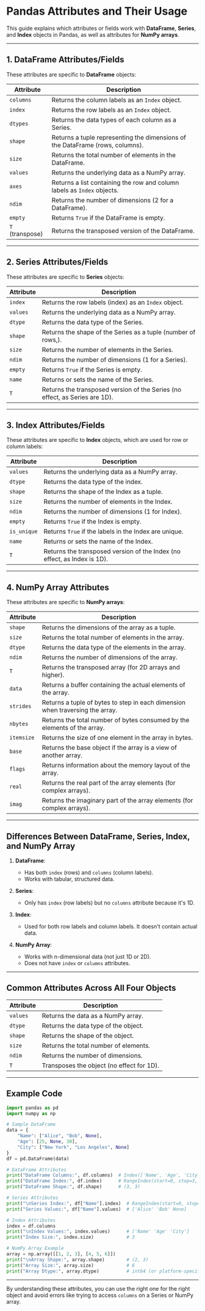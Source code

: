 # Pandas Attributes and Their Usage

This guide explains which attributes or fields work with **DataFrame**, **Series**, and **Index** objects in Pandas, as well as attributes for **NumPy arrays**.

---

## **1. DataFrame Attributes/Fields**
These attributes are specific to **DataFrame** objects:

| **Attribute**       | **Description**                                                                                      |
|---------------------|------------------------------------------------------------------------------------------------------|
| `columns`           | Returns the column labels as an `Index` object.                                                     |
| `index`             | Returns the row labels as an `Index` object.                                                        |
| `dtypes`            | Returns the data types of each column as a Series.                                                  |
| `shape`             | Returns a tuple representing the dimensions of the DataFrame (rows, columns).                       |
| `size`              | Returns the total number of elements in the DataFrame.                                              |
| `values`            | Returns the underlying data as a NumPy array.                                                       |
| `axes`              | Returns a list containing the row and column labels as `Index` objects.                             |
| `ndim`              | Returns the number of dimensions (2 for a DataFrame).                                               |
| `empty`             | Returns `True` if the DataFrame is empty.                                                           |
| `T` (transpose)     | Returns the transposed version of the DataFrame.                                                    |

---

## **2. Series Attributes/Fields**
These attributes are specific to **Series** objects:

| **Attribute**       | **Description**                                                                                      |
|---------------------|------------------------------------------------------------------------------------------------------|
| `index`             | Returns the row labels (index) as an `Index` object.                                                |
| `values`            | Returns the underlying data as a NumPy array.                                                       |
| `dtype`             | Returns the data type of the Series.                                                                |
| `shape`             | Returns the shape of the Series as a tuple (number of rows,).                                       |
| `size`              | Returns the number of elements in the Series.                                                       |
| `ndim`              | Returns the number of dimensions (1 for a Series).                                                  |
| `empty`             | Returns `True` if the Series is empty.                                                              |
| `name`              | Returns or sets the name of the Series.                                                             |
| `T`                 | Returns the transposed version of the Series (no effect, as Series are 1D).                         |

---

## **3. Index Attributes/Fields**
These attributes are specific to **Index** objects, which are used for row or column labels:

| **Attribute**       | **Description**                                                                                      |
|---------------------|------------------------------------------------------------------------------------------------------|
| `values`            | Returns the underlying data as a NumPy array.                                                       |
| `dtype`             | Returns the data type of the index.                                                                 |
| `shape`             | Returns the shape of the Index as a tuple.                                                          |
| `size`              | Returns the number of elements in the Index.                                                        |
| `ndim`              | Returns the number of dimensions (1 for Index).                                                     |
| `empty`             | Returns `True` if the Index is empty.                                                               |
| `is_unique`         | Returns `True` if the labels in the Index are unique.                                               |
| `name`              | Returns or sets the name of the Index.                                                              |
| `T`                 | Returns the transposed version of the Index (no effect, as Index is 1D).                            |

---

## **4. NumPy Array Attributes**
These attributes are specific to **NumPy arrays**:

| **Attribute**       | **Description**                                                                                      |
|---------------------|------------------------------------------------------------------------------------------------------|
| `shape`             | Returns the dimensions of the array as a tuple.                                                     |
| `size`              | Returns the total number of elements in the array.                                                  |
| `dtype`             | Returns the data type of the elements in the array.                                                 |
| `ndim`              | Returns the number of dimensions of the array.                                                      |
| `T`                 | Returns the transposed array (for 2D arrays and higher).                                             |
| `data`              | Returns a buffer containing the actual elements of the array.                                       |
| `strides`           | Returns a tuple of bytes to step in each dimension when traversing the array.                        |
| `nbytes`            | Returns the total number of bytes consumed by the elements of the array.                            |
| `itemsize`          | Returns the size of one element in the array in bytes.                                              |
| `base`              | Returns the base object if the array is a view of another array.                                    |
| `flags`             | Returns information about the memory layout of the array.                                           |
| `real`              | Returns the real part of the array elements (for complex arrays).                                   |
| `imag`              | Returns the imaginary part of the array elements (for complex arrays).                              |

---

## **Differences Between DataFrame, Series, Index, and NumPy Array**
1. **DataFrame**:
   - Has both `index` (rows) and `columns` (column labels).
   - Works with tabular, structured data.

2. **Series**:
   - Only has `index` (row labels) but no `columns` attribute because it's 1D.

3. **Index**:
   - Used for both row labels and column labels. It doesn't contain actual data.

4. **NumPy Array**:
   - Works with n-dimensional data (not just 1D or 2D).
   - Does not have `index` or `columns` attributes.

---

## **Common Attributes Across All Four Objects**
| **Attribute** | **Description**                             |
|---------------|---------------------------------------------|
| `values`      | Returns the data as a NumPy array.          |
| `dtype`       | Returns the data type of the object.        |
| `shape`       | Returns the shape of the object.            |
| `size`        | Returns the total number of elements.       |
| `ndim`        | Returns the number of dimensions.           |
| `T`           | Transposes the object (no effect for 1D).   |

---

## **Example Code**
```python
import pandas as pd
import numpy as np

# Sample DataFrame
data = {
    "Name": ["Alice", "Bob", None],
    "Age": [25, None, 30],
    "City": ["New York", "Los Angeles", None]
}
df = pd.DataFrame(data)

# DataFrame Attributes
print("DataFrame Columns:", df.columns)  # Index(['Name', 'Age', 'City'], dtype='object')
print("DataFrame Index:", df.index)      # RangeIndex(start=0, stop=3, step=1)
print("DataFrame Shape:", df.shape)      # (3, 3)

# Series Attributes
print("\nSeries Index:", df["Name"].index)  # RangeIndex(start=0, stop=3, step=1)
print("Series Values:", df["Name"].values)  # ['Alice' 'Bob' None]

# Index Attributes
index = df.columns
print("\nIndex Values:", index.values)      # ['Name' 'Age' 'City']
print("Index Size:", index.size)            # 3

# NumPy Array Example
array = np.array([[1, 2, 3], [4, 5, 6]])
print("\nArray Shape:", array.shape)        # (2, 3)
print("Array Size:", array.size)            # 6
print("Array Dtype:", array.dtype)          # int64 (or platform-specific integer type)
```

---

By understanding these attributes, you can use the right one for the right object and avoid errors like trying to access `columns` on a Series or NumPy array.
